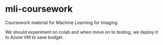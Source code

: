 # mli-coursework

Coursework material for Machine Learning for Imaging

We should experiment on colab and when move on to testing, we deploy it to Azure VM to save budget.
